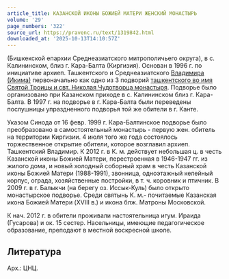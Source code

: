 ```yaml
---
article_title: КАЗАНСКОЙ ИКОНЫ БОЖИЕЙ МАТЕРИ ЖЕНСКИЙ МОНАСТЫРЬ
volume: '29'
page_numbers: '322'
source_url: https://pravenc.ru/text/1319842.html
downloaded_at: '2025-10-13T14:10:57Z'
---
```


(Бишкекской епархии Среднеазиатского митрополичьего округа), в с. Калининском, близ г. Кара-Балта (Киргизия). Основан в 1996 г. по инициативе архиеп. Ташкентского и Среднеазиатского [Владимира (Икима)](<https://pravenc.ru/text/Владимира (Икима).html>) первоначально как одно из 3 подворий [ташкентского во имя Святой Троицы и свт. Николая Чудотворца монастыря](<https://pravenc.ru/text/ташкентского во имя Святой Троицы и свт  Николая Чудотворца монастыря.html>). Подворье было организовано при Казанском приходе в с. Калининском близ г. Кара-Балта. В 1997 г. на подворье в г. Кара-Балта были переведены послушницы упраздненного подворья той же обители в г. Канте.

Указом Синода от 16 февр. 1999 г. Кара-Балтинское подворье было преобразовано в самостоятельный монастырь - первую жен. обитель на территории Киргизии. 4 июля того же года состоялось торжественное открытие обители, которое возглавил архиеп. Ташкентский Владимир. К 2012 г. в К. м. действует небольшая ц. в честь Казанской иконы Божией Матери, перестроенная в 1946-1947 гг. из жилого дома, и новый холодный соборный храм в честь Казанской иконы Божией Матери (1988-1991), звонница, одноэтажный келейный корпус, ограда, хозяйственные постройки, в т. ч. коровник и птичник. В 2009 г. в г. Балыкчи (на берегу оз. Иссык-Куль) было открыто монастырское подворье. Среди святынь К. м.- почитаемые Казанская икона Божией Матери (XVIII в.) и икона блж. Матроны Московской.

К нач. 2012 г. в обители проживали настоятельница игум. Ираида (Гусарова) и ок. 15 сестер. Насельницы, имеющие педагогическое образование, преподают в местной воскресной школе.

## Литература

Арх.: ЦНЦ.
